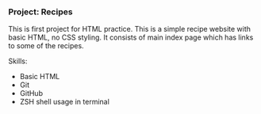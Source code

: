 ### Project: Recipes

This is first project for HTML practice. This is a simple recipe website with basic HTML, no CSS styling. It consists of main index page which has links to some of the recipes. 

Skills:

- Basic HTML
- Git
- GitHub
- ZSH shell usage in terminal
